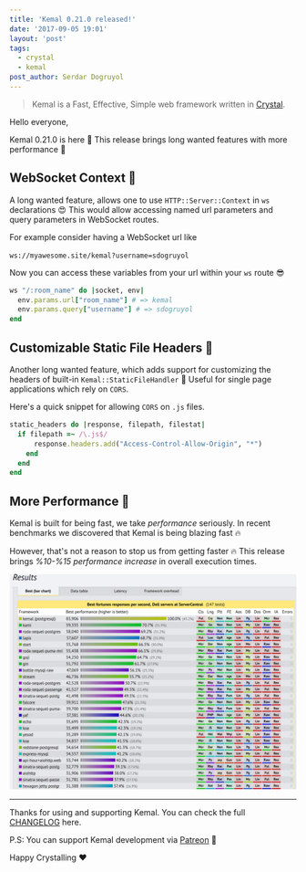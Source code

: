 ```yaml
---
title: 'Kemal 0.21.0 released!'
date: '2017-09-05 19:01'
layout: 'post'
tags:
  - crystal
  - kemal
post_author: Serdar Dogruyol
---
```


>Kemal is a Fast, Effective, Simple web framework written in [Crystal](https://crystal-lang.org/).

Hello everyone,

Kemal 0.21.0 is here :tada: This release brings long wanted features with more performance :rocket:

## WebSocket Context :cookie: 

A long wanted feature, allows one to use `HTTP::Server::Context` in `ws` declarations :heart_eyes: This would allow accessing named url parameters and query parameters in WebSocket routes.

For example consider having a WebSocket url like

`ws://myawesome.site/kemal?username=sdogruyol`

Now you can access these variables from your url within your `ws` route :sunglasses:

```ruby
ws "/:room_name" do |socket, env|
  env.params.url["room_name"] # => kemal
  env.params.query["username"] # => sdogruyol
end
```

## Customizable Static File Headers :clap:

Another long wanted feature, which adds support for customizing the headers of built-in `Kemal::StaticFileHandler` :hammer: Useful for single page applications which rely on `CORS`.

Here's a quick snippet for allowing `CORS` on `.js` files.

```ruby
static_headers do |response, filepath, filestat|
  if filepath =~ /\.js$/
      response.headers.add("Access-Control-Allow-Origin", "*")
    end
  end
end
```

## More Performance :rocket:

Kemal is built for being fast, we take *performance* seriously. In recent benchmarks we discovered that Kemal is being blazing fast :fire: 

However, that's not a reason to stop us from getting faster :fire:
This release brings *%10-%15 performance increase* in overall execution times.

![Kemal Blazing Fast](/img/blog/kemal_techempower_preview2.png)

---

Thanks for using and supporting Kemal. You can check the full [CHANGELOG](https://github.com/kemalcr/kemal/releases/tag/v0.21.0) here.

P.S: You can support Kemal development via [Patreon](https://www.patreon.com/sdogruyol) :pray:

Happy Crystalling :heart:
